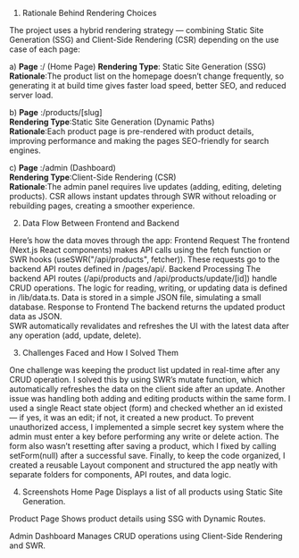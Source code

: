 1. Rationale Behind Rendering Choices

The project uses a hybrid rendering strategy — combining Static Site Generation (SSG) and Client-Side Rendering (CSR) depending on the use case of each page:

a)  **Page** :/ (Home Page)	
    **Rendering Type**: Static Site Generation (SSG)	
    **Rationale**:The product list on the homepage doesn’t change frequently, so generating it at build time gives faster load  speed,    better SEO, and reduced server load.

b)  **Page** :/products/[slug]	
    **Rendering Type**:Static Site Generation (Dynamic Paths)	
    **Rationale**:Each product page is pre-rendered with product details, improving performance and making the pages SEO-friendly for search engines.

c)  **Page** :/admin (Dashboard)	
    **Rendering Type**:Client-Side Rendering (CSR)	
    **Rationale**:The admin panel requires live updates (adding, editing, deleting products). CSR allows instant updates through SWR without reloading or rebuilding pages, creating a smoother experience.


2. Data Flow Between Frontend and Backend

Here’s how the data moves through the app:
Frontend Request
            The frontend (Next.js React components) makes API calls using the fetch function or SWR hooks (useSWR("/api/products", fetcher)).
            These requests go to the backend API routes defined in /pages/api/.
Backend Processing
            The backend API routes (/api/products and /api/products/update/[id]) handle CRUD operations.
            The logic for reading, writing, or updating data is defined in /lib/data.ts.
            Data is stored in a simple JSON file, simulating a small database.
Response to Frontend
            The backend returns the updated product data as JSON.   
            SWR automatically revalidates and refreshes the UI with the latest data after any operation (add, update, delete).

3. Challenges Faced and How I Solved Them

One challenge was keeping the product list updated in real-time after any CRUD operation. I solved this by using SWR’s mutate function, which automatically refreshes the data on the client side after an update.
Another issue was handling both adding and editing products within the same form. I used a single React state object (form) and checked whether an id existed — if yes, it was an edit; if not, it created a new product.
To prevent unauthorized access, I implemented a simple secret key system where the admin must enter a key before performing any write or delete action.
The form also wasn’t resetting after saving a product, which I fixed by calling setForm(null) after a successful save.
Finally, to keep the code organized, I created a reusable Layout component and structured the app neatly with separate folders for components, API routes, and data logic.

4. Screenshots
Home Page
    Displays a list of all products using Static Site Generation.

Product Page
    Shows product details using SSG with Dynamic Routes.

Admin Dashboard
    Manages CRUD operations using Client-Side Rendering and SWR.
